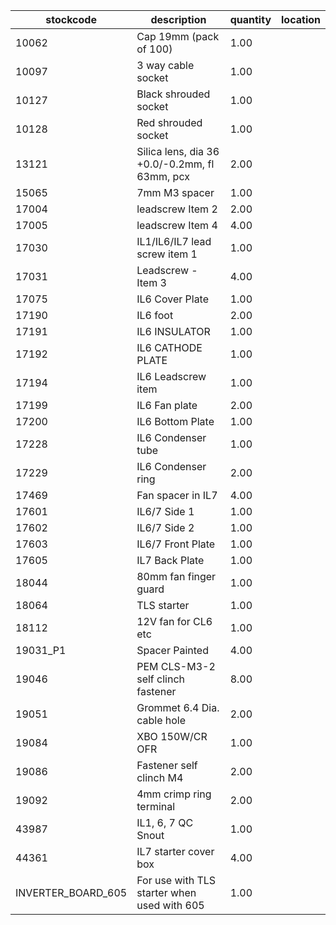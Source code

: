 |stockcode|description|quantity|location|
|---------|-----------|--------|--------|
|10062|Cap 19mm (pack of 100)|1.00||
|10097|3 way cable socket|1.00||
|10127|Black shrouded socket|1.00||
|10128|Red shrouded socket|1.00||
|13121|Silica lens, dia 36 +0.0/-0.2mm, fl 63mm, pcx|2.00||
|15065|7mm M3 spacer|1.00||
|17004|leadscrew Item 2|2.00||
|17005|leadscrew Item 4|4.00||
|17030|IL1/IL6/IL7 lead screw item 1|1.00||
|17031|Leadscrew - Item 3|4.00||
|17075|IL6 Cover Plate|1.00||
|17190|IL6 foot|2.00||
|17191|IL6 INSULATOR|1.00||
|17192|IL6 CATHODE PLATE|1.00||
|17194|IL6 Leadscrew item|1.00||
|17199|IL6 Fan plate|2.00||
|17200|IL6 Bottom Plate|1.00||
|17228|IL6 Condenser tube|1.00||
|17229|IL6 Condenser ring|2.00||
|17469|Fan spacer in IL7|4.00||
|17601|IL6/7 Side 1|1.00||
|17602|IL6/7 Side 2|1.00||
|17603|IL6/7 Front Plate|1.00||
|17605|IL7 Back Plate|1.00||
|18044|80mm fan finger guard|1.00||
|18064|TLS starter|1.00||
|18112|12V fan for CL6 etc|1.00||
|19031_P1|Spacer Painted|4.00||
|19046|PEM CLS-M3-2 self clinch fastener|8.00||
|19051|Grommet 6.4 Dia. cable hole|2.00||
|19084|XBO 150W/CR OFR|1.00||
|19086|Fastener self clinch M4|2.00||
|19092|4mm crimp ring terminal|2.00||
|43987|IL1, 6, 7 QC Snout|1.00||
|44361|IL7 starter cover box|4.00||
|INVERTER_BOARD_605|For use with TLS starter when used with 605|1.00||
